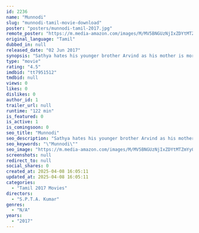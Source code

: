 ```yaml
---
id: 2236
name: "Munnodi"
slug: "munnodi-tamil-movie-download"
poster: "posters/munnodi-tamil-2017.jpg"
remote_poster: "https://m.media-amazon.com/images/M/MV5BNGUzNjIxZDYtMTZmYy00YTNjLTliMzYtNDkwZTcyMTYyODRmXkEyXkFqcGdeQXVyODg0OTEwOTk@._V1_SX300.jpg"
original_language: "Tamil"
dubbed_in: null
released_date: "02 Jun 2017"
synopsis: "Sathya hates his younger brother Arvind as his mother is more affectionate towards him. He joins hands with a local gang leader Mandhira Moorthy and falls in love with Arvind's college friend."
type: "movie"
rating: "4.5"
imdbid: "tt7951512"
tmdbid: null
views: 0
likes: 0
dislikes: 0
author_id: 1
trailer_url: null
runtime: "122 min"
is_featured: 0
is_active: 1
is_comingsoon: 0
seo_title: "Munnodi"
seo_description: "Sathya hates his younger brother Arvind as his mother is more affectionate towards him. He joins hands with a local gang leader Mandhira Moorthy and falls in love with Arvind's college friend."
seo_keywords: "\"Munnodi\""
seo_image: "https://m.media-amazon.com/images/M/MV5BNGUzNjIxZDYtMTZmYy00YTNjLTliMzYtNDkwZTcyMTYyODRmXkEyXkFqcGdeQXVyODg0OTEwOTk@._V1_SX300.jpg"
screenshots: null
redirect_to: null
social_shares: 0
created_at: 2025-04-08 16:05:11
updated_at: 2025-04-08 16:05:11
categories:
  - "Tamil 2017 Movies"
directors:
  - "S.P.T.A. Kumar"
genres:
  - "N/A"
years:
  - "2017"
---
```

